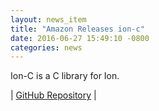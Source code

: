```yaml
---
layout: news_item
title: "Amazon Releases ion-c"
date: 2016-06-27 15:49:10 -0800
categories: news
---
```

Ion-C is a C library for Ion.

| [GitHub Repository](https://github.com/amzn/ion-c) |